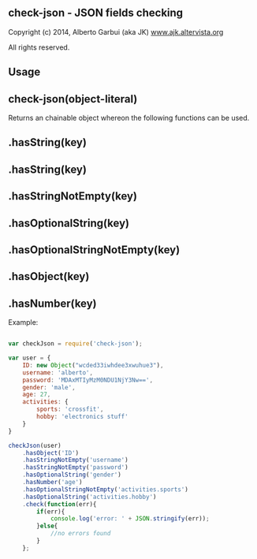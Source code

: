 check-json - JSON fields checking
-------------
Copyright (c) 2014, Alberto Garbui (aka JK) www.ajk.altervista.org

All rights reserved.

Usage
-------------

check-json(object-literal)
-----------
Returns an chainable object whereon the following functions can be used.

.hasString(key)
-----------
.hasString(key)
-----------
.hasStringNotEmpty(key)
-----------
.hasOptionalString(key)
-----------
.hasOptionalStringNotEmpty(key)
-----------
.hasObject(key)
-----------
.hasNumber(key)
-----------


Example:

```  javascript

var checkJson = require('check-json');

var user = {
	ID: new Object("wcded33iwhdee3xwuhue3"),
	username: 'alberto',
	password: 'MDAxMTIyMzM0NDU1NjY3Nw==',
	gender: 'male',
	age: 27,
	activities: {
		sports: 'crossfit',
		hobby: 'electronics stuff'	
	}
}

checkJson(user)
	.hasObject('ID')
	.hasStringNotEmpty('username')
	.hasStringNotEmpty('password')
	.hasOptionalString('gender')
	.hasNumber('age')
	.hasOptionalStringNotEmpty('activities.sports')
	.hasOptionalString('activities.hobby')
	.check(function(err){
		if(err){
			console.log('error: ' + JSON.stringify(err)); 
		}else{
			//no errors found
		}
	};
```
